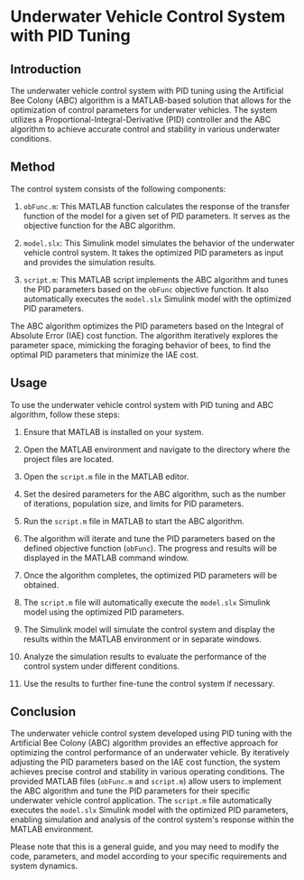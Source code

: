 # Underwater Vehicle Control System with PID Tuning

## Introduction
The underwater vehicle control system with PID tuning using the Artificial Bee Colony (ABC) algorithm is a MATLAB-based solution that allows for the optimization of control parameters for underwater vehicles. The system utilizes a Proportional-Integral-Derivative (PID) controller and the ABC algorithm to achieve accurate control and stability in various underwater conditions.

## Method
The control system consists of the following components:

1. `obFunc.m`: This MATLAB function calculates the response of the transfer function of the model for a given set of PID parameters. It serves as the objective function for the ABC algorithm.

2. `model.slx`: This Simulink model simulates the behavior of the underwater vehicle control system. It takes the optimized PID parameters as input and provides the simulation results.

3. `script.m`: This MATLAB script implements the ABC algorithm and tunes the PID parameters based on the `obFunc` objective function. It also automatically executes the `model.slx` Simulink model with the optimized PID parameters.

The ABC algorithm optimizes the PID parameters based on the Integral of Absolute Error (IAE) cost function. The algorithm iteratively explores the parameter space, mimicking the foraging behavior of bees, to find the optimal PID parameters that minimize the IAE cost.

## Usage
To use the underwater vehicle control system with PID tuning and ABC algorithm, follow these steps:

1. Ensure that MATLAB is installed on your system.

2. Open the MATLAB environment and navigate to the directory where the project files are located.

3. Open the `script.m` file in the MATLAB editor.

4. Set the desired parameters for the ABC algorithm, such as the number of iterations, population size, and limits for PID parameters.

5. Run the `script.m` file in MATLAB to start the ABC algorithm.

6. The algorithm will iterate and tune the PID parameters based on the defined objective function (`obFunc`). The progress and results will be displayed in the MATLAB command window.

7. Once the algorithm completes, the optimized PID parameters will be obtained.

8. The `script.m` file will automatically execute the `model.slx` Simulink model using the optimized PID parameters.

9. The Simulink model will simulate the control system and display the results within the MATLAB environment or in separate windows.

10. Analyze the simulation results to evaluate the performance of the control system under different conditions.

11. Use the results to further fine-tune the control system if necessary.

## Conclusion
The underwater vehicle control system developed using PID tuning with the Artificial Bee Colony (ABC) algorithm provides an effective approach for optimizing the control performance of an underwater vehicle. By iteratively adjusting the PID parameters based on the IAE cost function, the system achieves precise control and stability in various operating conditions. The provided MATLAB files (`obFunc.m` and `script.m`) allow users to implement the ABC algorithm and tune the PID parameters for their specific underwater vehicle control application. The `script.m` file automatically executes the `model.slx` Simulink model with the optimized PID parameters, enabling simulation and analysis of the control system's response within the MATLAB environment.

Please note that this is a general guide, and you may need to modify the code, parameters, and model according to your specific requirements and system dynamics.
